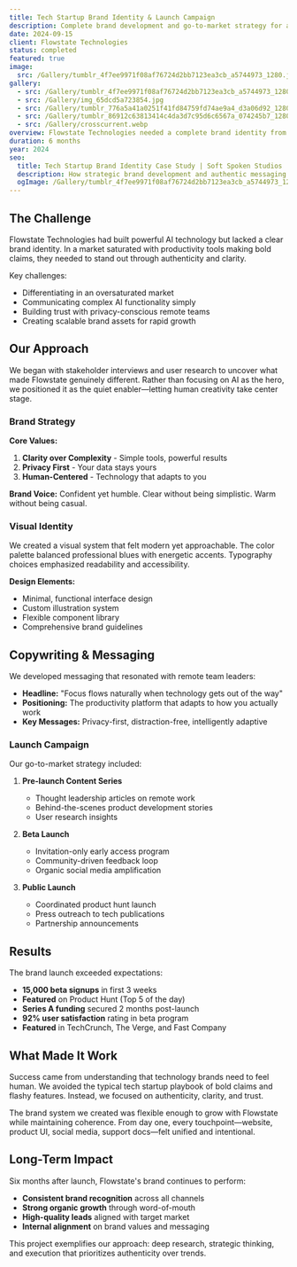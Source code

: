 ```yaml
---
title: Tech Startup Brand Identity & Launch Campaign
description: Complete brand development and go-to-market strategy for an innovative AI-powered productivity platform targeting remote teams.
date: 2024-09-15
client: Flowstate Technologies
status: completed
featured: true
image:
  src: /Gallery/tumblr_4f7ee9971f08af76724d2bb7123ea3cb_a5744973_1280.jpg
gallery:
  - src: /Gallery/tumblr_4f7ee9971f08af76724d2bb7123ea3cb_a5744973_1280.jpg
  - src: /Gallery/img_65dcd5a723854.jpg
  - src: /Gallery/tumblr_776a5a41a0251f41fd84759fd74ae9a4_d3a06d92_1280.jpg
  - src: /Gallery/tumblr_86912c63813414c4da3d7c95d6c6567a_074245b7_1280.jpg
  - src: /Gallery/crosscurrent.webp
overview: Flowstate Technologies needed a complete brand identity from the ground up. We developed their visual language, messaging framework, and launch campaign that positioned them as thoughtful innovators in the crowded productivity software space.
duration: 6 months
year: 2024
seo:
  title: Tech Startup Brand Identity Case Study | Soft Spoken Studios
  description: How strategic brand development and authentic messaging helped Flowstate Technologies achieve 15K beta signups and secure Series A funding.
  ogImage: /Gallery/tumblr_4f7ee9971f08af76724d2bb7123ea3cb_a5744973_1280.jpg
---
```


## The Challenge

Flowstate Technologies had built powerful AI technology but lacked a clear brand identity. In a market saturated with productivity tools making bold claims, they needed to stand out through authenticity and clarity.

Key challenges:
- Differentiating in an oversaturated market
- Communicating complex AI functionality simply
- Building trust with privacy-conscious remote teams
- Creating scalable brand assets for rapid growth

## Our Approach

We began with stakeholder interviews and user research to uncover what made Flowstate genuinely different. Rather than focusing on AI as the hero, we positioned it as the quiet enabler—letting human creativity take center stage.

### Brand Strategy

**Core Values:**
1. **Clarity over Complexity** - Simple tools, powerful results
2. **Privacy First** - Your data stays yours
3. **Human-Centered** - Technology that adapts to you

**Brand Voice:**
Confident yet humble. Clear without being simplistic. Warm without being casual.

### Visual Identity

We created a visual system that felt modern yet approachable. The color palette balanced professional blues with energetic accents. Typography choices emphasized readability and accessibility.

**Design Elements:**
- Minimal, functional interface design
- Custom illustration system
- Flexible component library
- Comprehensive brand guidelines

## Copywriting & Messaging

We developed messaging that resonated with remote team leaders:

- **Headline:** "Focus flows naturally when technology gets out of the way"
- **Positioning:** The productivity platform that adapts to how you actually work
- **Key Messages:** Privacy-first, distraction-free, intelligently adaptive

### Launch Campaign

Our go-to-market strategy included:

1. **Pre-launch Content Series**
   - Thought leadership articles on remote work
   - Behind-the-scenes product development stories
   - User research insights

2. **Beta Launch**
   - Invitation-only early access program
   - Community-driven feedback loop
   - Organic social media amplification

3. **Public Launch**
   - Coordinated product hunt launch
   - Press outreach to tech publications
   - Partnership announcements

## Results

The brand launch exceeded expectations:

- **15,000 beta signups** in first 3 weeks
- **Featured** on Product Hunt (Top 5 of the day)
- **Series A funding** secured 2 months post-launch
- **92% user satisfaction** rating in beta program
- **Featured** in TechCrunch, The Verge, and Fast Company

## What Made It Work

Success came from understanding that technology brands need to feel human. We avoided the typical tech startup playbook of bold claims and flashy features. Instead, we focused on authenticity, clarity, and trust.

The brand system we created was flexible enough to grow with Flowstate while maintaining coherence. From day one, every touchpoint—website, product UI, social media, support docs—felt unified and intentional.

## Long-Term Impact

Six months after launch, Flowstate's brand continues to perform:

- **Consistent brand recognition** across all channels
- **Strong organic growth** through word-of-mouth
- **High-quality leads** aligned with target market
- **Internal alignment** on brand values and messaging

This project exemplifies our approach: deep research, strategic thinking, and execution that prioritizes authenticity over trends.
